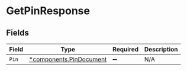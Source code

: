 # GetPinResponse


## Fields

| Field                                                             | Type                                                              | Required                                                          | Description                                                       |
| ----------------------------------------------------------------- | ----------------------------------------------------------------- | ----------------------------------------------------------------- | ----------------------------------------------------------------- |
| `Pin`                                                             | [*components.PinDocument](../../models/components/pindocument.md) | :heavy_minus_sign:                                                | N/A                                                               |